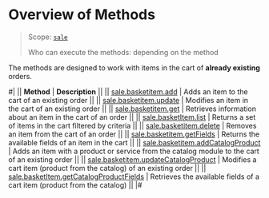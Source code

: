 # Overview of Methods

> Scope: [`sale`](../../scopes/permissions.md)
>
> Who can execute the methods: depending on the method

The methods are designed to work with items in the cart of **already existing** orders.

#|
|| **Method** | **Description** ||
|| [sale.basketitem.add](./sale-basket-item-add.md) | Adds an item to the cart of an existing order ||
|| [sale.basketitem.update](./sale-basket-item-update.md) | Modifies an item in the cart of an existing order ||
|| [sale.basketitem.get](./sale-basket-item-get.md) | Retrieves information about an item in the cart of an order ||
|| [sale.basketItem.list](./sale-basket-item-list.md) | Returns a set of items in the cart filtered by criteria ||
|| [sale.basketitem.delete](./sale-basket-item-delete.md) | Removes an item from the cart of an order ||
|| [sale.basketitem.getFields](./sale-basket-item-get-fields.md) | Returns the available fields of an item in the cart ||
|| [sale.basketitem.addCatalogProduct](./sale-basket-item-add-catalog-product.md) | Adds an item with a product or service from the catalog module to the cart of an existing order ||
|| [sale.basketitem.updateCatalogProduct](./sale-basket-item-update-catalog-product.md) | Modifies a cart item (product from the catalog) of an existing order ||
|| [sale.basketItem.getCatalogProductFields](./sale-basket-item-get-catalog-product-fields.md) | Retrieves the available fields of a cart item (product from the catalog) ||
|#